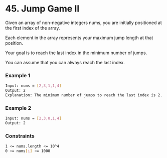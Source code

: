 # 45. Jump Game II

Given an array of non-negative integers nums, you are initially positioned at the first index of the array.

Each element in the array represents your maximum jump length at that position.

Your goal is to reach the last index in the minimum number of jumps.

You can assume that you can always reach the last index.

### Example 1
```sh
Input: nums = [2,3,1,1,4]
Output: 2
Explanation: The minimum number of jumps to reach the last index is 2. Jump 1 step from index 0 to 1, then 3 steps to the last index.
```

### Example 2
```sh
Input: nums = [2,3,0,1,4]
Output: 2
```

### Constraints
```sh
1 <= nums.length <= 10^4
0 <= nums[i] <= 1000
```
